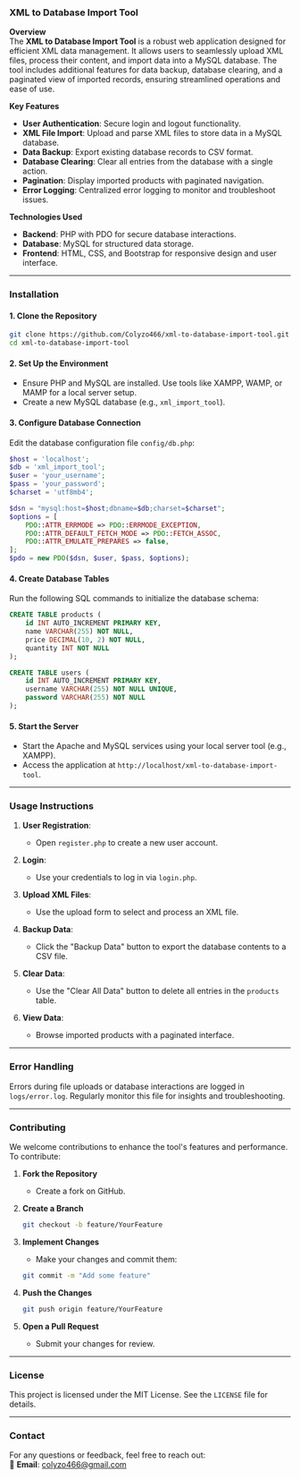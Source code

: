 ### XML to Database Import Tool  

**Overview**  
The **XML to Database Import Tool** is a robust web application designed for efficient XML data management. It allows users to seamlessly upload XML files, process their content, and import data into a MySQL database. The tool includes additional features for data backup, database clearing, and a paginated view of imported records, ensuring streamlined operations and ease of use.  

**Key Features**  
- **User Authentication**: Secure login and logout functionality.  
- **XML File Import**: Upload and parse XML files to store data in a MySQL database.  
- **Data Backup**: Export existing database records to CSV format.  
- **Database Clearing**: Clear all entries from the database with a single action.  
- **Pagination**: Display imported products with paginated navigation.  
- **Error Logging**: Centralized error logging to monitor and troubleshoot issues.  

**Technologies Used**  
- **Backend**: PHP with PDO for secure database interactions.  
- **Database**: MySQL for structured data storage.  
- **Frontend**: HTML, CSS, and Bootstrap for responsive design and user interface.  

---

### **Installation**  

#### **1. Clone the Repository**  
```bash  
git clone https://github.com/Colyzo466/xml-to-database-import-tool.git  
cd xml-to-database-import-tool  
```  

#### **2. Set Up the Environment**  
- Ensure PHP and MySQL are installed. Use tools like XAMPP, WAMP, or MAMP for a local server setup.  
- Create a new MySQL database (e.g., `xml_import_tool`).  

#### **3. Configure Database Connection**  
Edit the database configuration file `config/db.php`:  
```php  
$host = 'localhost';  
$db = 'xml_import_tool';  
$user = 'your_username';  
$pass = 'your_password';  
$charset = 'utf8mb4';  

$dsn = "mysql:host=$host;dbname=$db;charset=$charset";  
$options = [  
    PDO::ATTR_ERRMODE => PDO::ERRMODE_EXCEPTION,  
    PDO::ATTR_DEFAULT_FETCH_MODE => PDO::FETCH_ASSOC,  
    PDO::ATTR_EMULATE_PREPARES => false,  
];  
$pdo = new PDO($dsn, $user, $pass, $options);  
```  

#### **4. Create Database Tables**  
Run the following SQL commands to initialize the database schema:  
```sql  
CREATE TABLE products (  
    id INT AUTO_INCREMENT PRIMARY KEY,  
    name VARCHAR(255) NOT NULL,  
    price DECIMAL(10, 2) NOT NULL,  
    quantity INT NOT NULL  
);  

CREATE TABLE users (  
    id INT AUTO_INCREMENT PRIMARY KEY,  
    username VARCHAR(255) NOT NULL UNIQUE,  
    password VARCHAR(255) NOT NULL  
);  
```  

#### **5. Start the Server**  
- Start the Apache and MySQL services using your local server tool (e.g., XAMPP).  
- Access the application at `http://localhost/xml-to-database-import-tool`.  

---

### **Usage Instructions**  

1. **User Registration**:  
   - Open `register.php` to create a new user account.  

2. **Login**:  
   - Use your credentials to log in via `login.php`.  

3. **Upload XML Files**:  
   - Use the upload form to select and process an XML file.  

4. **Backup Data**:  
   - Click the "Backup Data" button to export the database contents to a CSV file.  

5. **Clear Data**:  
   - Use the "Clear All Data" button to delete all entries in the `products` table.  

6. **View Data**:  
   - Browse imported products with a paginated interface.  

---

### **Error Handling**  
Errors during file uploads or database interactions are logged in `logs/error.log`. Regularly monitor this file for insights and troubleshooting.  

---

### **Contributing**  
We welcome contributions to enhance the tool's features and performance. To contribute:  

1. **Fork the Repository**  
   - Create a fork on GitHub.  

2. **Create a Branch**  
   ```bash  
   git checkout -b feature/YourFeature  
   ```  

3. **Implement Changes**  
   - Make your changes and commit them:  
   ```bash  
   git commit -m "Add some feature"  
   ```  

4. **Push the Changes**  
   ```bash  
   git push origin feature/YourFeature  
   ```  

5. **Open a Pull Request**  
   - Submit your changes for review.  

---

### **License**  
This project is licensed under the MIT License. See the `LICENSE` file for details.  

---

### **Contact**  
For any questions or feedback, feel free to reach out:  
📧 **Email**: colyzo466@gmail.com  
